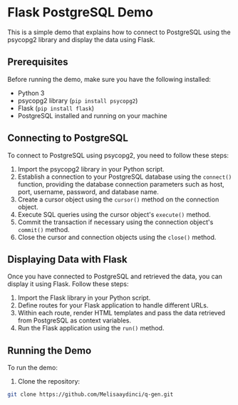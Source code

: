 # Flask PostgreSQL Demo

This is a simple demo that explains how to connect to PostgreSQL using the psycopg2 library and display the data using Flask.

## Prerequisites

Before running the demo, make sure you have the following installed:

- Python 3
- psycopg2 library (`pip install psycopg2`)
- Flask (`pip install flask`)
- PostgreSQL installed and running on your machine

## Connecting to PostgreSQL

To connect to PostgreSQL using psycopg2, you need to follow these steps:

1. Import the psycopg2 library in your Python script.
2. Establish a connection to your PostgreSQL database using the `connect()` function, providing the database connection parameters such as host, port, username, password, and database name.
3. Create a cursor object using the `cursor()` method on the connection object.
4. Execute SQL queries using the cursor object's `execute()` method.
5. Commit the transaction if necessary using the connection object's `commit()` method.
6. Close the cursor and connection objects using the `close()` method.

## Displaying Data with Flask

Once you have connected to PostgreSQL and retrieved the data, you can display it using Flask. Follow these steps:

1. Import the Flask library in your Python script.
2. Define routes for your Flask application to handle different URLs.
3. Within each route, render HTML templates and pass the data retrieved from PostgreSQL as context variables.
4. Run the Flask application using the `run()` method.

## Running the Demo

To run the demo:

1. Clone the repository:

```bash
git clone https://github.com/Melisaaydinci/q-gen.git
